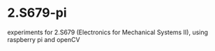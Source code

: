 # 2.S679-pi
experiments for 2.S679 (Electronics for Mechanical Systems II), using raspberry pi and openCV
